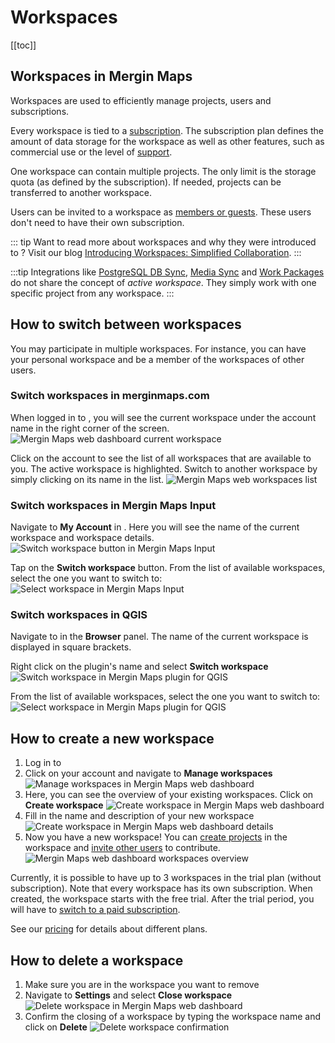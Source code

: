 ﻿# Workspaces
[[toc]]

## Workspaces in Mergin Maps
Workspaces are used to efficiently manage projects, users and subscriptions. 

Every workspace is tied to a [subscription](https://merginmaps.com/pricing). The subscription plan defines the amount of data storage for the workspace as well as other features, such as commercial use or the level of [support](../../misc/troubleshoot/#support).

One workspace can contain multiple projects. The only limit is the storage quota (as defined by the subscription). If needed, projects can be transferred to another workspace.

Users can be invited to a workspace as [members or guests](../permissions/). These users don't need to have their own subscription. 

::: tip
Want to read more about workspaces and why they were introduced to <MainPlatformName />? Visit our blog [Introducing Workspaces: Simplified Collaboration](https://merginmaps.com/blog/introducing-workspaces-simplified-collaboration).
:::

:::tip
Integrations like [PostgreSQL DB Sync](../../dev/dbsync/), [Media Sync](../../dev/media-sync/) and [Work Packages](../../dev/work-packages/) do not share the concept of *active workspace*. They simply work with one specific project from any workspace.
:::

## How to switch between workspaces
You may participate in multiple workspaces. For instance, you can have your personal workspace and be a member of the workspaces of other users.

### Switch workspaces in merginmaps.com

When logged in to <AppDomainNameLink />, you will see the current workspace under the account name in the right corner of the screen.
![Mergin Maps web dashboard current workspace](./web-workspace.jpg "Current workspace in Mergin Maps web dashboard")

Click on the account to see the list of all workspaces that are available to you. The active workspace is highlighted. Switch to another workspace by simply clicking on its name in the list.
![Mergin Maps web workspaces list](./web-switch-workspace.jpg "Mergin Maps web workspaces list")

### Switch workspaces in Mergin Maps Input
Navigate to **My Account** in <MobileAppName />. Here you will see the name of the current workspace and workspace details.
![Switch workspace button in Mergin Maps Input](./input-switch-workspace.jpg "Switch workspace button in Mergin Maps Input")

Tap on the **Switch workspace** button. From the list of available workspaces, select the one you want to switch to:
![Select workspace in Mergin Maps Input](./input-select-workspace.jpg "Select workspace in Mergin Maps Input")

### Switch workspaces in QGIS
Navigate to <MainPlatformName /> in the **Browser** panel. The name of the current workspace is displayed in square brackets.

Right click on the plugin's name and select **Switch workspace**
![Switch workspace in Mergin Maps plugin for QGIS](./plugin-switch-workspace.jpg "Switch workspace in Mergin Maps plugin for QGIS")

From the list of available workspaces, select the one you want to switch to:
![Select workspace in Mergin Maps plugin for QGIS](./plugin-select-workspace.jpg "Select workspace in Mergin Maps plugin for QGIS")

## How to create a new workspace
1. Log in to <AppDomainNameLink />
2. Click on your account and navigate to **Manage workspaces**
   ![Manage workspaces in Mergin Maps web dashboard](./web-manage-workspaces.jpg "Manage workspaces in Mergin Maps web dashboard")
3. Here, you can see the overview of your existing workspaces. Click on **Create workspace**
   ![Create workspace in Mergin Maps web dashboard](./web-create-workspace.jpg "Create workspace in Mergin Maps web dashboard")
4. Fill in the name and description of your new workspace
   ![Create workspace in Mergin Maps web dashboard details](./web-new-workspace.jpg "Create workspace in Mergin Maps web dashboard details")
5. Now you have a new workspace! You can [create projects](../create-project/) in the workspace and [invite other users](../project-advanced/#add-users-to-a-workspace) to contribute.
   ![Mergin Maps web dashboard workspaces overview](./web-new-workspace-created.jpg "Mergin Maps web dashboard workspaces overview")

Currently, it is possible to have up to 3 workspaces in the trial plan (without subscription). Note that every workspace has its own subscription. When created, the workspace starts with the free trial. After the trial period, you will have to [switch to a paid subscription](../../manage/subscriptions/#changing-a-subscription-from-web). 

See our [pricing](https://merginmaps.com/pricing) for details about different plans.


## How to delete a workspace
1. Make sure you are in the workspace you want to remove
2. Navigate to **Settings** and select **Close workspace**
   ![Delete workspace in Mergin Maps web dashboard](./web-delete-workspace.jpg "Delete workspace in Mergin Maps web dashboard")
3. Confirm the closing of a workspace by typing the workspace name and click on **Delete**
   ![Delete workspace confirmation](./web-delete-workspace-confirm.jpg "Delete workspace confirmation")

